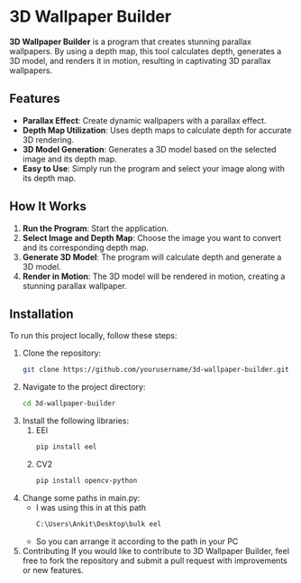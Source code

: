 # 3D Wallpaper Builder

**3D Wallpaper Builder** is a program that creates stunning parallax wallpapers. By using a depth map, this tool calculates depth, generates a 3D model, and renders it in motion, resulting in captivating 3D parallax wallpapers.

## Features

- **Parallax Effect**: Create dynamic wallpapers with a parallax effect.
- **Depth Map Utilization**: Uses depth maps to calculate depth for accurate 3D rendering.
- **3D Model Generation**: Generates a 3D model based on the selected image and its depth map.
- **Easy to Use**: Simply run the program and select your image along with its depth map.

## How It Works

1. **Run the Program**: Start the application.
2. **Select Image and Depth Map**: Choose the image you want to convert and its corresponding depth map.
3. **Generate 3D Model**: The program will calculate depth and generate a 3D model.
4. **Render in Motion**: The 3D model will be rendered in motion, creating a stunning parallax wallpaper.

## Installation

To run this project locally, follow these steps:

1. Clone the repository:
   ```bash
   git clone https://github.com/yourusername/3d-wallpaper-builder.git
2. Navigate to the project directory:
   ```bash
   cd 3d-wallpaper-builder
3. Install the following libraries:
   1. EEl
      ```bash
      pip install eel
   2. CV2
      ```bash
      pip install opencv-python
4. Change some paths in main.py:
   - I was using this in at this path
      ```bash
      C:\Users\Ankit\Desktop\bulk eel
   - So you can arrange it according to the path in your PC
5. Contributing
If you would like to contribute to 3D Wallpaper Builder, feel free to fork the repository and submit a pull request with improvements or new features.
